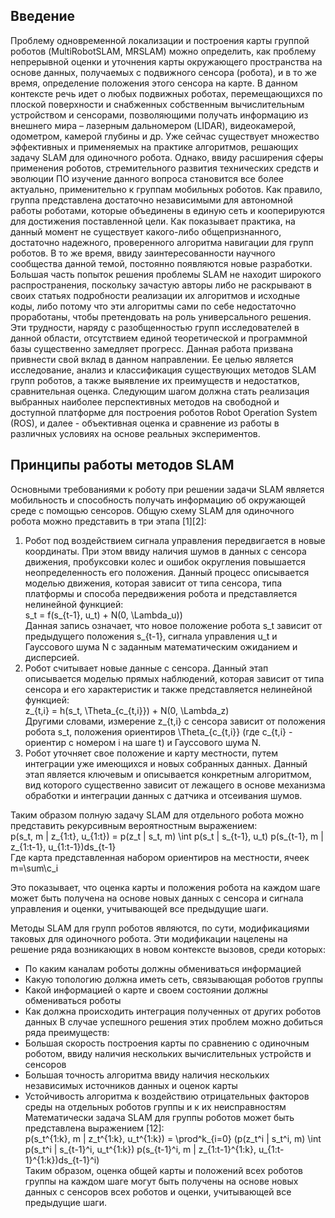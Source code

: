 ## Введение
Проблему одновременной локализации и построения карты группой роботов (MultiRobotSLAM, MRSLAM) можно определить, как проблему непрерывной оценки и уточнения карты окружающего пространства на основе данных, получаемых с подвижного сенсора (робота), и в то же время, определение положения этого сенсора на карте. В данном контексте речь идет о любых подвижных роботах, перемещающихся по плоской поверхности и снабженных собственным вычислительным устройством и сенсорами, позволяющими получать информацию из внешнего мира – лазерным дальномером (LIDAR), видеокамерой, одометром, камерой глубины и др.
Уже сейчас существует множество эффективных и применяемых на практике алгоритмов, решающих задачу SLAM для одиночного робота. Однако, ввиду расширения сферы применения роботов, стремительного развития технических средств и эволюции ПО изучение данного вопроса становится все более актуально, применительно к группам мобильных роботов. Как правило, группа представлена достаточно независимыми для автономной работы роботами, которые объединены в единую сеть и кооперируются для достижения поставленной цели.
Как показывает практика, на данный момент не существует какого-либо общепризнанного, достаточно надежного, проверенного алгоритма навигации для групп роботов. В то же время, ввиду заинтересованности научного сообщества данной темой, постоянно появляются новые разработки. Большая часть попыток решения проблемы SLAM не находит широкого распространения, поскольку зачастую авторы либо не раскрывают в своих статьях подробности реализации их алгоритмов и исходные коды, либо потому что эти алгоритмы сами по себе недостаточно проработаны, чтобы претендовать на роль универсального решения. Эти трудности, наряду с разобщенностью групп исследователей в данной области, отсутствием единой теоретической и программной базы существенно замедляет прогресс.
Данная работа призвана привнести свой вклад в данном направлении. Ее целью является исследование, анализ и классификация существующих методов SLAM групп роботов, а также выявление их преимуществ и недостатков, сравнительная оценка. Следующим шагом должна стать реализация выбранных наиболее перспективных методов на свободной и доступной платформе для построения роботов Robot Operation System (ROS), и далее - объективная оценка и сравнение из работы в различных условиях на основе реальных экспериментов.

## Принципы работы методов SLAM 
Основными требованиями к роботу при решении задачи SLAM является мобильность и способность получать информацию об окружающей среде с помощью сенсоров. 
Общую схему SLAM для одиночного робота можно представить в три этапа [1][2]:
1. Робот под воздействием сигнала управления передвигается в новые координаты. При этом ввиду наличия шумов в данных с сенсора движения, пробуксовки колес и ошибок округления повышается неопределенность его положения. Данный процесс описывается моделью движения, которая зависит от типа сенсора, типа платформы и способа передвижения робота и представляется нелинейной функцией:  
s_t = f(s_{t-1}, u_t) + N(0, \Lambda_u))  
Данная запись означает, что новое положение робота s_t зависит от предыдущего положения s_{t-1}, сигнала управления u_t и Гауссового шума N с заданным математическим ожиданием и дисперсией.
2. Робот считывает новые данные с сенсора.  Данный этап описывается моделью прямых наблюдений, которая зависит от типа сенсора и его характеристик и также представляется нелинейной функцией:  
z_{t,i} = h(s_t, \Theta_{c_{t,i}}) + N(0, \Lambda_z)  
Другими словами, измерение z_{t,i} с сенсора зависит от положения робота s_t, положения ориентиров \Theta_{c_{t,i}} (где c_{t,i} - ориентир с номером i на шаге t) и Гауссового шума N.
3. Робот уточняет свое положение и карту местности, путем интеграции уже имеющихся и новых собранных данных. Данный этап является ключевым и описывается конкретным алгоритмом, вид которого существенно зависит от лежащего в основе механизма обработки и интеграции данных с датчика и отсеивания шумов.

Таким образом полную задачу SLAM для отдельного робота можно представить рекурсивным вероятностным выражением:  
p(s_t, m | z_{1:t}, u_{1:t}) = p(z_t | s_t, m) \int p(s_t | s_{t-1}, u_t) p(s_{t-1}, m | z_{1:t-1}, u_{1:t-1})ds_{t-1}  
Где карта представленная набором ориентиров на местности, ячеек m=\sum\c_i

Это показывает, что оценка карты и положения робота на каждом шаге может быть получена на основе новых данных с сенсора и сигнала управления и оценки, учитывающей все предыдущие шаги.

Методы SLAM для групп роботов являются, по сути, модификациями таковых для одиночного робота. Эти модификации нацелены на решение ряда возникающих в новом контексте вызовов, среди которых:
* По каким каналам роботы должны обмениваться информацией
* Какую топологию должна иметь сеть, связывающая роботов группы
* Какой информацией о карте и своем состоянии должны обмениваться роботы
* Как должна происходить интеграция полученных от других роботов данных
В случае успешного решения этих проблем можно добиться ряда преимуществ:
* Большая скорость построения карты по сравнению с одиночным роботом, ввиду наличия нескольких вычислительных устройств и сенсоров
* Большая точность алгоритма ввиду наличия нескольких независимых источников данных и оценок карты
* Устойчивость алгоритма к воздействию отрицательных факторов среды на отдельных роботов группы и к их неисправностям
Математически задача SLAM для группы роботов может быть представлена выражением [12]:  
p(s_t^{1:k}, m | z_t^{1:k}, u_t^{1:k}) = \prod^k_{i=0} (p(z_t^i | s_t^i, m) \int p(s_t^i | s_{t-1}^i, u_t^{1:k}) p(s_{t-1}^i, m | z_{1:t-1}^{1:k}, u_{1:t-1}^{1:k})ds_{t-1}^i)  
Таким образом, оценка общей карты и положений всех роботов группы на каждом шаге могут быть получены на основе новых данных с сенсоров всех роботов и оценки, учитывающей все предыдущие шаги.
